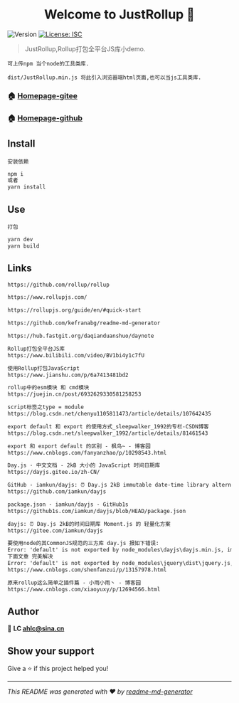 <h1 align="center">Welcome to JustRollup 👋</h1>
<p>
  <img alt="Version" src="https://img.shields.io/badge/version-1.0.0-blue.svg?cacheSeconds=2592000" />
  <a href="#" target="_blank">
    <img alt="License: ISC" src="https://img.shields.io/badge/License-ISC-yellow.svg" />
  </a>
</p>

> JustRollup,Rollup打包全平台JS库小demo.

`可上传npm 当个node的工具类库.`

`dist/JustRollup.min.js 将此引入浏览器端html页面,也可以当js工具类库.`

### 🏠 [Homepage-gitee](https://gitee.com/ahviplc/JustRollup)

### 🏠 [Homepage-github](https://github.com/ahviplc/JustRollup)

## Install

`安装依赖`

```sh
npm i
或者
yarn install
```

## Use

`打包`

```sh
yarn dev
yarn build
```

## Links

```markdown
https://github.com/rollup/rollup

https://www.rollupjs.com/

https://rollupjs.org/guide/en/#quick-start

https://github.com/kefranabg/readme-md-generator

https://hub.fastgit.org/daqianduanshuo/daynote

Rollup打包全平台JS库
https://www.bilibili.com/video/BV1bi4y1c7fU

使用Rollup打包JavaScript
https://www.jianshu.com/p/6a7413481bd2

rollup中的esm模块 和 cmd模块
https://juejin.cn/post/6932629330581258253

script标签之type = module
https://blog.csdn.net/chenyu1105811473/article/details/107642435

export default 和 export 的使用方式_sleepwalker_1992的专栏-CSDN博客
https://blog.csdn.net/sleepwalker_1992/article/details/81461543

export 和 export default 的区别 - 枫鸟~ - 博客园
https://www.cnblogs.com/fanyanzhao/p/10298543.html

Day.js · 中文文档 - 2kB 大小的 JavaScript 时间日期库
https://dayjs.gitee.io/zh-CN/

GitHub - iamkun/dayjs: ⏰ Day.js 2kB immutable date-time library alternative to Moment.js with the same modern API
https://github.com/iamkun/dayjs

package.json - iamkun/dayjs - GitHub1s
https://github1s.com/iamkun/dayjs/blob/HEAD/package.json

dayjs: ⏰ Day.js 2kB的时间日期库 Moment.js 的 轻量化方案
https://gitee.com/iamkun/dayjs

要使用node的其CommonJS规范的三方库 day.js 报如下错误:
Error: 'default' is not exported by node_modules\dayjs\dayjs.min.js, imported by src\timer\timer.js
下面文章 完美解决
Error: 'default' is not exported by node_modules\jquery\dist\jquery.js, imported by node_modules\bootstrap\js\src\util.js - 倚楼听雨vv - 博客园
https://www.cnblogs.com/shenfanzui/p/13157978.html

原来rollup这么简单之插件篇 - 小雨小雨丶 - 博客园
https://www.cnblogs.com/xiaoyuxy/p/12694566.html
```

## Author

👤 **LC ahlc@sina.cn**


## Show your support

Give a ⭐️ if this project helped you!

***
_This README was generated with ❤️ by [readme-md-generator](https://github.com/kefranabg/readme-md-generator)_
